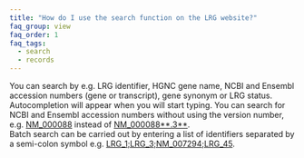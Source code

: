 ```yaml
---
title: "How do I use the search function on the LRG website?"
faq_group: view
faq_order: 1
faq_tags:
  - search
  - records
---
```


You can search by e.g. LRG identifier, HGNC gene name, NCBI and Ensembl accession numbers (gene or transcript), gene synonym or LRG status.  
Autocompletion will appear when you will start typing. You can search for NCBI and Ensembl accession numbers without using the version number, e.g. [NM_000088](/search/?query=NM_000088) instead of [NM_000088**.3**](/search/?query=NM_000088.3).  
Batch search can be carried out by entering a list of identifiers separated by a semi-colon symbol e.g. [LRG_1;LRG_3;NM_007294;LRG_45](/search/?query=LRG_1;LRG_3;NM_007294;LRG_45">LRG_1;LRG_3;NM_007294;LRG_45).

